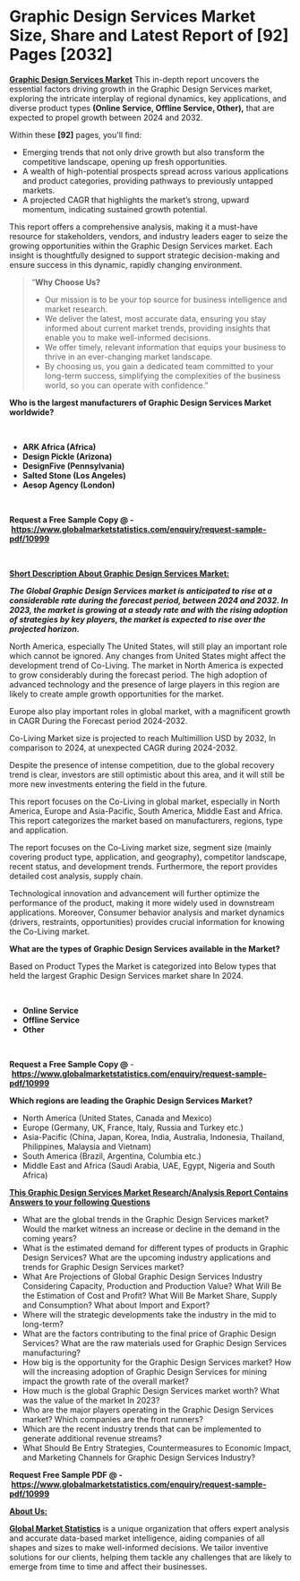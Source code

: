 <h1>Graphic Design Services Market Size, Share and Latest Report of [92] Pages [2032]</h1>
<p><a href="https://www.globalmarketstatistics.com/market-reports/graphic-design-services-market-10999"><strong>Graphic Design Services Market</strong></a> This in-depth report uncovers the essential factors driving growth in the Graphic Design Services market, exploring the intricate interplay of regional dynamics, key applications, and diverse product types <strong>(Online Service, Offline Service, Other),</strong> that are expected to propel growth between 2024 and 2032.</p>
<p>Within these <strong>[92]</strong> pages, you'll find:</p>
<ul>
<li>Emerging trends that not only drive growth but also transform the competitive landscape, opening up fresh opportunities.</li>
<li>A wealth of high-potential prospects spread across various applications and product categories, providing pathways to previously untapped markets.</li>
<li>A projected CAGR that highlights the market&rsquo;s strong, upward momentum, indicating sustained growth potential.</li>
</ul>
<p>This report offers a comprehensive analysis, making it a must-have resource for stakeholders, vendors, and industry leaders eager to seize the growing opportunities within the Graphic Design Services market. Each insight is thoughtfully designed to support strategic decision-making and ensure success in this dynamic, rapidly changing environment.</p>
<blockquote class="">
<p>&ldquo;<strong>Why Choose Us? </strong></p>
<ul>
<li>Our mission is to be your top source for business intelligence and market research.</li>
<li>We deliver the latest, most accurate data, ensuring you stay informed about current market trends, providing insights that enable you to make well-informed decisions.</li>
<li>We offer timely, relevant information that equips your business to thrive in an ever-changing market landscape.</li>
<li>By choosing us, you gain a dedicated team committed to your long-term success, simplifying the complexities of the business world, so you can operate with confidence.&rdquo;</li>
</ul>
</blockquote>
<p><strong>Who is the largest manufacturers of Graphic Design Services Market worldwide?</strong></p>
<p>&nbsp;</p>
<ul>
<li><strong>ARK Africa (Africa)</strong></li>
<li><strong>Design Pickle (Arizona)</strong></li>
<li><strong>DesignFive (Pennsylvania)</strong></li>
<li><strong>Salted Stone (Los Angeles)</strong></li>
<li><strong>Aesop Agency (London)</strong></li>
</ul>
<p>&nbsp;</p>
<p><strong>Request a Free Sample Copy @ -&nbsp;</strong><a href="https://www.globalmarketstatistics.com/enquiry/request-sample-pdf/10999"><strong>https://www.globalmarketstatistics.com/enquiry/request-sample-pdf/10999</strong></a></p>
<p>&nbsp;</p>
<p><strong><u>Short Description About Graphic Design Services Market:</u></strong></p>
<p><strong><em>The Global Graphic Design Services market is anticipated to rise at a considerable rate during the forecast period, between 2024 and 2032. In 2023, the market is growing at a steady rate and with the rising adoption of strategies by key players, the market is expected to rise over the projected horizon.</em></strong></p>
<p>North America, especially The United States, will still play an important role which cannot be ignored. Any changes from United States might affect the development trend of Co-Living. The market in North America is expected to grow considerably during the forecast period. The high adoption of advanced technology and the presence of large players in this region are likely to create ample growth opportunities for the market.</p>
<p>Europe also play important roles in global market, with a magnificent growth in CAGR During the Forecast period 2024-2032.</p>
<p>Co-Living Market size is projected to reach Multimillion USD by 2032, In comparison to 2024, at unexpected CAGR during 2024-2032.</p>
<p>Despite the presence of intense competition, due to the global recovery trend is clear, investors are still optimistic about this area, and it will still be more new investments entering the field in the future.</p>
<p>This report focuses on the Co-Living in global market, especially in North America, Europe and Asia-Pacific, South America, Middle East and Africa. This report categorizes the market based on manufacturers, regions, type and application.</p>
<p>The report focuses on the Co-Living market size, segment size (mainly covering product type, application, and geography), competitor landscape, recent status, and development trends. Furthermore, the report provides detailed cost analysis, supply chain.</p>
<p>Technological innovation and advancement will further optimize the performance of the product, making it more widely used in downstream applications. Moreover, Consumer behavior analysis and market dynamics (drivers, restraints, opportunities) provides crucial information for knowing the Co-Living market.</p>
<p><strong>What are the types of Graphic Design Services available in the Market?</strong></p>
<p>Based on Product Types the Market is categorized into Below types that held the largest Graphic Design Services market share In 2024.</p>
<p>&nbsp;</p>
<ul>
<li><strong>Online Service</strong></li>
<li><strong>Offline Service</strong></li>
<li><strong>Other</strong></li>
</ul>
<p>&nbsp;</p>
<p><strong>Request a Free Sample Copy @</strong>&nbsp;-&nbsp;<a href="https://www.globalmarketstatistics.com/enquiry/request-sample-pdf/10999"><strong>https://www.globalmarketstatistics.com/enquiry/request-sample-pdf/10999</strong></a></p>
<p><strong>Which regions are leading the Graphic Design Services Market?</strong></p>
<ul>
<li>North America (United States, Canada and Mexico)</li>
<li>Europe (Germany, UK, France, Italy, Russia and Turkey etc.)</li>
<li>Asia-Pacific (China, Japan, Korea, India, Australia, Indonesia, Thailand, Philippines, Malaysia and Vietnam)</li>
<li>South America (Brazil, Argentina, Columbia etc.)</li>
<li>Middle East and Africa (Saudi Arabia, UAE, Egypt, Nigeria and South Africa)</li>
</ul>
<p><strong><u>This Graphic Design Services Market Research/Analysis Report Contains Answers to your following Questions</u></strong></p>
<ul>
<li>What are the global trends in the Graphic Design Services market? Would the market witness an increase or decline in the demand in the coming years?</li>
<li>What is the estimated demand for different types of products in Graphic Design Services? What are the upcoming industry applications and trends for Graphic Design Services market?</li>
<li>What Are Projections of Global Graphic Design Services Industry Considering Capacity, Production and Production Value? What Will Be the Estimation of Cost and Profit? What Will Be Market Share, Supply and Consumption? What about Import and Export?</li>
<li>Where will the strategic developments take the industry in the mid to long-term?</li>
<li>What are the factors contributing to the final price of Graphic Design Services? What are the raw materials used for Graphic Design Services manufacturing?</li>
<li>How big is the opportunity for the Graphic Design Services market? How will the increasing adoption of Graphic Design Services for mining impact the growth rate of the overall market?</li>
<li>How much is the global Graphic Design Services market worth? What was the value of the market In 2023?</li>
<li>Who are the major players operating in the Graphic Design Services market? Which companies are the front runners?</li>
<li>Which are the recent industry trends that can be implemented to generate additional revenue streams?</li>
<li>What Should Be Entry Strategies, Countermeasures to Economic Impact, and Marketing Channels for Graphic Design Services Industry?</li>
</ul>
<p><strong>Request Free Sample PDF @ -&nbsp;</strong><a href="https://www.globalmarketstatistics.com/enquiry/request-sample-pdf/10999"><strong>https://www.globalmarketstatistics.com/enquiry/request-sample-pdf/10999</strong></a></p>
<p><strong><u>About Us:</u></strong></p>
<p><a href="https://www.globalmarketstatistics.com/"><strong>Global Market Statistics</strong></a>&nbsp;is a unique organization that offers expert analysis and accurate data-based market intelligence, aiding companies of all shapes and sizes to make well-informed decisions. We tailor inventive solutions for our clients, helping them tackle any challenges that are likely to emerge from time to time and affect their businesses.</p>